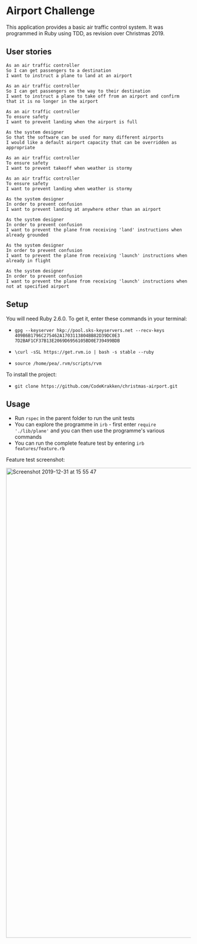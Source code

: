 Airport Challenge
=================

This application provides a basic air traffic control system. It was programmed in Ruby using TDD, as revision over Christmas 2019.

User stories
------

```
As an air traffic controller 
So I can get passengers to a destination 
I want to instruct a plane to land at an airport

As an air traffic controller 
So I can get passengers on the way to their destination 
I want to instruct a plane to take off from an airport and confirm that it is no longer in the airport

As an air traffic controller 
To ensure safety 
I want to prevent landing when the airport is full 

As the system designer
So that the software can be used for many different airports
I would like a default airport capacity that can be overridden as appropriate

As an air traffic controller 
To ensure safety 
I want to prevent takeoff when weather is stormy 

As an air traffic controller 
To ensure safety 
I want to prevent landing when weather is stormy

As the system designer
In order to prevent confusion
I want to prevent landing at anywhere other than an airport

As the system designer
In order to prevent confusion
I want to prevent the plane from receiving 'land' instructions when already grounded

As the system designer
In order to prevent confusion
I want to prevent the plane from receiving 'launch' instructions when already in flight

As the system designer
In order to prevent confusion
I want to prevent the plane from receiving 'launch' instructions when not at specified airport
```

Setup
----

You will need Ruby 2.6.0. To get it, enter these commands in your terminal:

* `gpg --keyserver hkp://pool.sks-keyservers.net --recv-keys 409B6B1796C275462A1703113804BB82D39DC0E3 7D2BAF1CF37B13E2069D6956105BD0E739499BDB`

* `\curl -sSL https://get.rvm.io | bash -s stable --ruby`

* `source /home/pea/.rvm/scripts/rvm`

To install the project:

* `git clone https://github.com/CodeKrakken/christmas-airport.git`

Usage
---

* Run `rspec` in the parent folder to run the unit tests
* You can explore the programme in `irb` - first enter `require './lib/plane'` and you can then use the programme's various commands
* You can run the complete feature test by entering `irb features/feature.rb`

Feature test screenshot:

<img width="1280" alt="Screenshot 2019-12-31 at 15 55 47" src="https://user-images.githubusercontent.com/52076323/71627486-9461cb00-2bea-11ea-9812-11879bf5ab9e.png">
